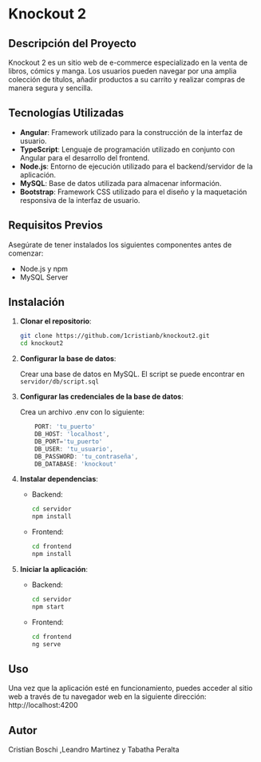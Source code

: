 # Knockout 2

## Descripción del Proyecto

Knockout 2 es un sitio web de e-commerce especializado en la venta de libros, cómics y manga. Los usuarios pueden navegar por una amplia colección de títulos, añadir productos a su carrito y realizar compras de manera segura y sencilla.

## Tecnologías Utilizadas

- **Angular**: Framework utilizado para la construcción de la interfaz de usuario.
- **TypeScript**: Lenguaje de programación utilizado en conjunto con Angular para el desarrollo del frontend.
- **Node.js**: Entorno de ejecución utilizado para el backend/servidor de la aplicación.
- **MySQL**: Base de datos utilizada para almacenar información.
- **Bootstrap**: Framework CSS utilizado para el diseño y la maquetación responsiva de la interfaz de usuario.

## Requisitos Previos

Asegúrate de tener instalados los siguientes componentes antes de comenzar:

- Node.js y npm
- MySQL Server

## Instalación

1. **Clonar el repositorio**:
    ```bash
    git clone https://github.com/1cristianb/knockout2.git
    cd knockout2
    ```

2. **Configurar la base de datos**:

    Crear una base de datos en MySQL. El script se puede encontrar en `servidor/db/script.sql`
    

3. **Configurar las credenciales de la base de datos**:

   Crea un archivo .env con lo siguiente:
    ```javascript
        PORT: 'tu_puerto'
        DB_HOST: 'localhost',
        DB_PORT='tu_puerto'
        DB_USER: 'tu_usuario',
        DB_PASSWORD: 'tu_contraseña',
        DB_DATABASE: 'knockout'
   
    ```

4. **Instalar dependencias**:

   - Backend:
     ```bash
     cd servidor
     npm install
     ```

   - Frontend:
     ```bash
     cd frontend
     npm install
     ```

5. **Iniciar la aplicación**:

   - Backend:
     ```bash
     cd servidor
     npm start
     ```

   - Frontend:
     ```bash
     cd frontend
     ng serve
     ```

## Uso

Una vez que la aplicación esté en funcionamiento, puedes acceder al sitio web a través de tu navegador web en la siguiente dirección: http://localhost:4200

## Autor

Cristian Boschi ,Leandro Martinez y Tabatha Peralta

